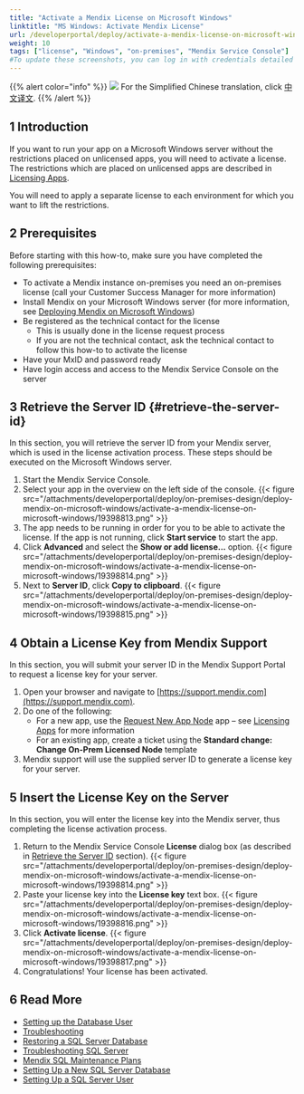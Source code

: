 ```yaml
---
title: "Activate a Mendix License on Microsoft Windows"
linktitle: "MS Windows: Activate Mendix License"
url: /developerportal/deploy/activate-a-mendix-license-on-microsoft-windows/
weight: 10
tags: ["license", "Windows", "on-premises", "Mendix Service Console"]
#To update these screenshots, you can log in with credentials detailed in How to Update Screenshots Using Team Apps.
---
```


{{% alert color="info" %}}
<img src="/attachments/china.png" class="d-inline-block" /> For the Simplified Chinese translation, click [中文译文](https://cdn.mendix.tencent-cloud.com/documentation/developerportal/activate-a-mendix-license-on-microsoft-windows.pdf).
{{% /alert %}}

## 1 Introduction

If you want to run your app on a Microsoft Windows server without the restrictions placed on unlicensed apps, you will need to activate a license. The restrictions which are placed on unlicensed apps are described in [Licensing Apps](/developerportal/deploy/licensing-apps-outside-mxcloud/).

You will need to apply a separate license to each environment for which you want to lift the restrictions.

## 2 Prerequisites

Before starting with this how-to, make sure you have completed the following prerequisites:

* To activate a Mendix instance on-premises you need an on-premises license (call your Customer Success Manager for more information)
* Install Mendix on your Microsoft Windows server (for more information, see [Deploying Mendix on Microsoft Windows](/developerportal/deploy/deploy-mendix-on-microsoft-windows/))
* Be registered as the technical contact for the license
    * This is usually done in the license request process
    * If you are not the technical contact, ask the technical contact to follow this how-to to activate the license
* Have your MxID and password ready
* Have login access and access to the Mendix Service Console on the server

## 3 Retrieve the Server ID {#retrieve-the-server-id}

In this section, you will retrieve the server ID from your Mendix server, which is used in the license activation process. These steps should be executed on the Microsoft Windows server.

1. Start the Mendix Service Console.
2. Select your app in the overview on the left side of the console.
    {{< figure src="/attachments/developerportal/deploy/on-premises-design/deploy-mendix-on-microsoft-windows/activate-a-mendix-license-on-microsoft-windows/19398813.png" >}}
3. The app needs to be running in order for you to be able to activate the license. If the app is not running, click **Start service** to start the app.
4. Click **Advanced** and select the **Show or add license...** option.
    {{< figure src="/attachments/developerportal/deploy/on-premises-design/deploy-mendix-on-microsoft-windows/activate-a-mendix-license-on-microsoft-windows/19398814.png" >}} 
5. Next to **Server ID**, click **Copy to clipboard**.
    {{< figure src="/attachments/developerportal/deploy/on-premises-design/deploy-mendix-on-microsoft-windows/activate-a-mendix-license-on-microsoft-windows/19398815.png" >}} 

## 4 Obtain a License Key from Mendix Support

In this section, you will submit your server ID in the Mendix Support Portal to request a license key for your server.

1. Open your browser and navigate to [https://support.mendix.com](https://support.mendix.com).
2. Do one of the following:
    * For a new app, use the [Request New App Node](https://newnode.mendix.com/) app – see [Licensing Apps](/developerportal/deploy/licensing-apps-outside-mxcloud/) for more information
    * For an existing app, create a ticket using the **Standard change: Change On-Prem Licensed Node** template
3. Mendix support will use the supplied server ID to generate a license key for your server.

## 5 Insert the License Key on the Server

In this section, you will enter the license key into the Mendix server, thus completing the license activation process.

1. Return to the Mendix Service Console **License** dialog box (as described in [Retrieve the Server ID](#retrieve-the-server-id) section).
    {{< figure src="/attachments/developerportal/deploy/on-premises-design/deploy-mendix-on-microsoft-windows/activate-a-mendix-license-on-microsoft-windows/19398814.png" >}} 
2. Paste your license key into the **License key** text box.
    {{< figure src="/attachments/developerportal/deploy/on-premises-design/deploy-mendix-on-microsoft-windows/activate-a-mendix-license-on-microsoft-windows/19398816.png" >}} 
3. Click **Activate license**.
    {{< figure src="/attachments/developerportal/deploy/on-premises-design/deploy-mendix-on-microsoft-windows/activate-a-mendix-license-on-microsoft-windows/19398817.png" >}} 
4. Congratulations! Your license has been activated.

## 6 Read More

* [Setting up the Database User](/developerportal/deploy/setting-up-the-database-user/)
* [Troubleshooting](/developerportal/deploy/troubleshooting-iis/)
* [Restoring a SQL Server Database](/developerportal/deploy/restoring-a-sql-server-database/)
* [Troubleshooting SQL Server](/developerportal/deploy/troubleshooting-sql-server/)
* [Mendix SQL Maintenance Plans](/developerportal/deploy/mendix-sql-maintenance-plans/)
* [Setting Up a New SQL Server Database](/developerportal/deploy/setting-up-a-new-sql-server-database/)
* [Setting Up a SQL Server User](/developerportal/deploy/setting-up-a-sql-server-user/)
